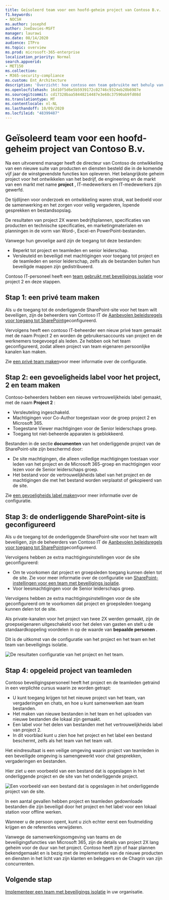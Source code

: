 ```yaml
---
title: Geïsoleerd team voor een hoofd-geheim project van Contoso B.v.
f1.keywords:
- NOCSH
ms.author: josephd
author: JoeDavies-MSFT
manager: laurawi
ms.date: 08/14/2020
audience: ITPro
ms.topic: overview
ms.prod: microsoft-365-enterprise
localization_priority: Normal
search.appverid:
- MET150
ms.collection:
- M365-security-compliance
ms.custom: Ent_Architecture
description: 'Overzicht: hoe contoso een team gebruikte met behulp van beveiligings isolatie voor een hoofd-geheim project om een nieuwe suite met producten en services te ontwikkelen.'
ms.openlocfilehash: 16d10f5d6e5b5939172c02746c9324eb20b6987e
ms.sourcegitcommit: cd17328baa58448214487e3e68c37590ab9fd08d
ms.translationtype: MT
ms.contentlocale: nl-NL
ms.lasthandoff: 10/09/2020
ms.locfileid: "48399487"
---
```

# <a name="isolated-team-for-a-top-secret-project-of-the-contoso-corporation"></a>Geïsoleerd team voor een hoofd-geheim project van Contoso B.v.

Na een uitvoerend manager heeft de directeur van Contoso de ontwikkeling van een nieuwe suite van producten en diensten besteld die in de komende vijf jaar de winstgevendste functies kon opleveren. Het belangrijkste geheim project voor het ontwikkelen van het bedrijf, de engineering en de markt van een markt met name **project** , IT-medewerkers en IT-medewerkers zijn gewerfd. 

De tijdlijnen voor onderzoek en ontwikkeling waren strak, wat bedoeld voor de samenwerking en het zorgen voor veilig vergaderen, lopende gesprekken en bestandsopslag.

De resultaten van project 2X waren bedrijfsplannen, specificaties van producten en technische specificaties, en marketingmaterialen en planningen in de vorm van Word-, Excel-en PowerPoint-bestanden. 

Vanwege hun gevoelige aard zijn de toegang tot deze bestanden:

- Beperkt tot project en teamleden en senior leiderschap.
- Versleuteld en beveiligd met machtigingen voor toegang tot project en de teamleden en senior leiderschap, zelfs als de bestanden buiten hun beveiligde mappen zijn gedistribueerd.

Contoso IT-personeel heeft een [team gebruikt met beveiligings isolatie](secure-teams-security-isolation.md) voor project 2 en deze stappen.

## <a name="step-1-created-a-private-team"></a>Stap 1: een privé team maken

Als u de toegang tot de onderliggende SharePoint-site voor het team wilt beveiligen, zijn de beheerders van Contoso IT de [Aanbevolen beleidsregels voor toegang tot SharePoint](../security/office-365-security/sharepoint-file-access-policies.md)geconfigureerd.

Vervolgens heeft een contoso IT-beheerder een nieuw privé team gemaakt met de naam Project 2 en worden de gebruikersaccounts van project en de werknemers toegevoegd als leden. Ze hebben ook het team geconfigureerd, zodat alleen project van team eigenaren persoonlijke kanalen kan maken.

Zie [een privé team maken](secure-teams-security-isolation.md#create-a-private-team)voor meer informatie over de configuratie.

## <a name="step-2-created-a-sensitivity-label-for-the-project-2x-team"></a>Stap 2: een gevoeligheids label voor het project, 2 en team maken

Contoso-beheerders hebben een nieuwe vertrouwelijkheids label gemaakt, met de naam **Project 2** :

- Versleuteling ingeschakeld.
- Machtigingen voor Co-Author toegestaan voor de groep project 2 en Microsoft 365.
- Toegestane Viewer machtigingen voor de Senior leiderschaps groep.
- Toegang tot niet-beheerde apparaten is geblokkeerd.

Bestanden in de sectie **documenten** van het onderliggende project van de SharePoint-site zijn beschermd door:

- De site machtigingen, die alleen volledige machtigingen toestaan voor leden van het project en de Microsoft 365-groep en machtigingen voor lezen voor de Senior leiderschaps groep.
- Het bestand voor de vertrouwelijkheids label van het project en de machtigingen die met het bestand worden verplaatst of gekopieerd van de site.

Zie [een gevoeligheids label maken](secure-teams-security-isolation.md#create-a-sensitivity-label)voor meer informatie over de configuratie.

## <a name="step-3-configured-the-underlying-sharepoint-site"></a>Stap 3: de onderliggende SharePoint-site is geconfigureerd

Als u de toegang tot de onderliggende SharePoint-site voor het team wilt beveiligen, zijn de beheerders van Contoso IT de [Aanbevolen beleidsregels voor toegang tot SharePoint](../security/office-365-security/sharepoint-file-access-policies.md)geconfigureerd.

Vervolgens hebben ze extra machtigingsinstellingen voor de site geconfigureerd:

- Om te voorkomen dat project en groepsleden toegang kunnen delen tot de site. Zie voor meer informatie over de configuratie van [SharePoint-instellingen voor een team met beveiligings isolatie](secure-teams-security-isolation.md#sharepoint-settings).
- Voor leesmachtigingen voor de Senior leiderschaps groep.

Vervolgens hebben ze extra machtigingsinstellingen voor de site geconfigureerd om te voorkomen dat project en groepsleden toegang kunnen delen tot de site. 

Als private-kanalen voor het project van twee 2X werden gemaakt, zijn de groepseigenaren uitgeschakeld voor het delen van gasten en stelt u de standaardkoppeling voordelen in op de waarde van **bepaalde personen** .

Dit is de uitkomst van de configuratie van het project en het team en het team van beveiligings isolatie.

![De resultaten configuratie van het project en het team.](../media/contoso-team-for-top-secret-project/contoso-team-for-top-secret-project.png)

 ## <a name="step-4-trained-project-2x-team-members"></a>Stap 4: opgeleid project van teamleden

Contoso beveiligingspersoneel heeft het project en de teamleden getraind in een verplichte cursus waarin ze worden getrapt:

- U kunt toegang krijgen tot het nieuwe project van het team, van vergaderingen en chats, en hoe u kunt samenwerken aan team bestanden.
- Het maken van nieuwe bestanden in het team en het uploaden van nieuwe bestanden die lokaal zijn gemaakt.
- Een label voor het delen van bestanden met het vertrouwelijkheids label van project 2.
- In dit voorblad kunt u zien hoe het project en het label een bestand beschermt, zelfs als het team van het team valt.

Het eindresultaat is een veilige omgeving waarin project van teamleden in een beveiligde omgeving is samengewerkt voor chat gesprekken, vergaderingen en bestanden.

Hier ziet u een voorbeeld van een bestand dat is opgeslagen in het onderliggende project en de site van het onderliggende project.

![Een voorbeeld van een bestand dat is opgeslagen in het onderliggende project van de site.](../media/contoso-team-for-top-secret-project/contoso-team-for-top-secret-project-example.png)

In een aantal gevallen hebben project en teamleden gedownloade bestanden die zijn beveiligd door het project en het label voor een lokaal station voor offline werken. 

Wanneer u de persoon opent, kunt u zich echter eerst een foutmelding krijgen en de referenties verwijderen.

Vanwege de samenwerkingsomgeving van teams en de beveiligingsfuncties van Microsoft 365, zijn de details van project 2X lang geheim voor de duur van het project. Contoso heeft zijn of haar plannen bekendgemaakt en is bezig met de implementatie van de nieuwe producten en diensten in het licht van zijn klanten en beleggers en de Chagrin van zijn concurrenten.

## <a name="next-step"></a>Volgende stap

[Implementeer een team met beveiligings isolatie](secure-teams-security-isolation.md) in uw organisatie.

